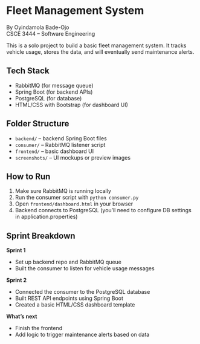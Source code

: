 # Fleet Management System

By Oyindamola Bade-Ojo  
CSCE 3444 – Software Engineering

This is a solo project to build a basic fleet management system. It tracks vehicle usage, stores the data, and will eventually send maintenance alerts.

## Tech Stack

- RabbitMQ (for message queue)
- Spring Boot (for backend APIs)
- PostgreSQL (for database)
- HTML/CSS with Bootstrap (for dashboard UI)

## Folder Structure

- `backend/` – backend Spring Boot files
- `consumer/` – RabbitMQ listener script
- `frontend/` – basic dashboard UI
- `screenshots/` – UI mockups or preview images

## How to Run

1. Make sure RabbitMQ is running locally
2. Run the consumer script with `python consumer.py`
3. Open `frontend/dashboard.html` in your browser
4. Backend connects to PostgreSQL (you’ll need to configure DB settings in application.properties)

## Sprint Breakdown

**Sprint 1**  
- Set up backend repo and RabbitMQ queue  
- Built the consumer to listen for vehicle usage messages  

**Sprint 2**  
- Connected the consumer to the PostgreSQL database  
- Built REST API endpoints using Spring Boot  
- Created a basic HTML/CSS dashboard template  

**What’s next**  
- Finish the frontend  
- Add logic to trigger maintenance alerts based on data  
